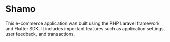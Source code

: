 # Shamo

This e-commerce application was built using the PHP Laravel framework and Flutter SDK. It includes important features such as application settings, user feedback, and transactions.
